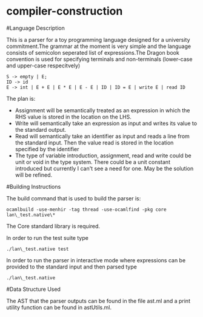# compiler-construction

#Language Description 

This is a parser for a toy programming language designed for a university commitment.The grammar at the moment is very simple and the language consists of semicolon seperated list of expressions.The Dragon book convention is used for specifying terminals and non-terminals (lower-case and upper-case respecitvely) 

```
S -> empty | E;
ID -> id
E -> int | E + E | E * E | E - E | ID | ID = E | write E | read ID
```

The plan is:
 * Assignment  will be semantically treated as an expression in which the RHS value is stored in the location on the LHS.
 * Write will semantically take an expression as input and writes its value to the standard output.
 * Read will semantically take an identifier as input and reads a line from the standard input. Then the value read is stored in the location 
   specified by the identifier
 * The type of variable introduction, assignment, read and write could be unit or void in the type system. There could be a unit constant introduced
   but currently I can't see a need for one. May be the solution will be refined.

#Building Instructions

The build command that is used to build the parser is: 
```
ocamlbuild -use-menhir -tag thread -use-ocamlfind -pkg core lan\_test.native\*
```

The Core standard library is required.

In order to run the test suite type 
```
./lan\_test.native test
```

In order to run the parser in interactive mode where expressions can be provided to the standard input and then parsed type 
```
./lan\_test.native
```
#Data Structure Used

The AST that the parser outputs can be found in the file ast.ml and a print utility function can be found in astUtils.ml.
